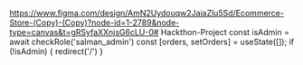 https://www.figma.com/design/AmN2Uydouqw2JaiaZlu5Sd/Ecommerce-Store-(Copy)-(Copy)?node-id=1-2789&node-type=canvas&t=gRSyfaXXnjsG6cLU-0#   H a c k t h o n - P r o j e c t 
 
     const isAdmin = await checkRole('salman_admin')
    const [orders, setOrders] = useState([]);
    if (!isAdmin) {
        redirect('/')
    }

